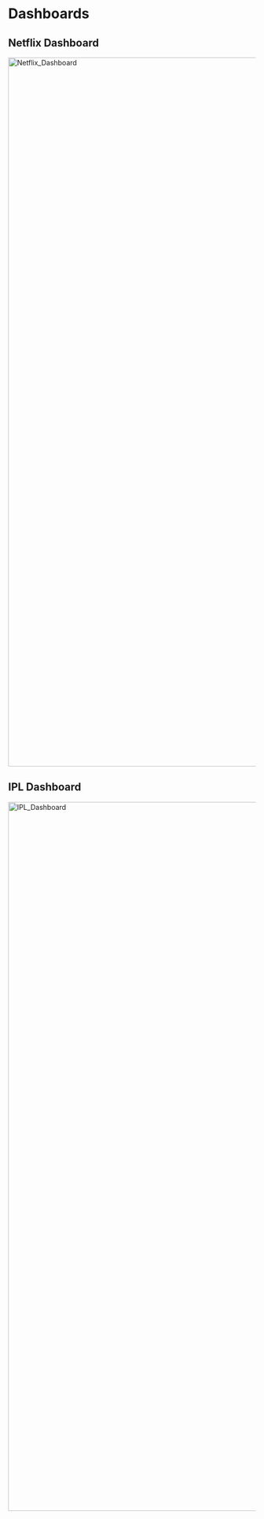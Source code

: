 # Dashboards

## Netflix Dashboard

<img width="1440" alt="Netflix_Dashboard" src="https://github.com/saikarthiknaladala/Dashboards/assets/144606889/3aecb97f-22ae-4fab-bc94-c290168d401b">


## IPL Dashboard

<img width="1440" alt="IPL_Dashboard" src="https://github.com/saikarthiknaladala/Dashboards/assets/144606889/dc092e50-d5e7-4d96-8fbb-69155663cead">
